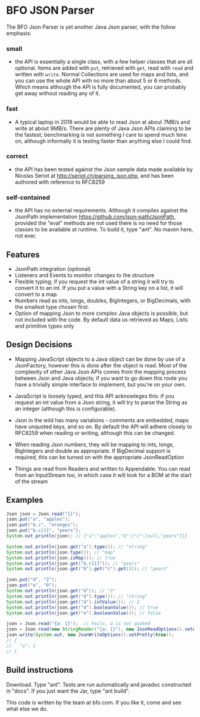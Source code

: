 # BFO JSON Parser

The BFO Json Parser is yet another Java Json parser, with the follow emphasis:

### small
* the API is essentially a single class, with a few helper classes that are all optional. Items are added with `put`, retrieved with `get`, read with `read` and written with `write`. Normal Collections are used for maps and lists, and you can use the whole API with no more than about 5 or 6 methods. Which means although the API is fully documented, you can probably get away without reading any of it.

### fast
* A typical laptop in 2018 would be able to read Json at about 7MB/s and write at about 9MB/s. There are plenty of Java Json APIs claiming to be the fastest; benchmarking is not something I care to spend much time on, although informally it is testing faster than anything else I could find.

### correct
* the API has been tested against the Json sample data made available by Nicolas Seriot at http://seriot.ch/parsing_json.php, and has been authored with reference to RFC8259

### self-contained
* the API has no external requirements. Although it compiles against the JsonPath implementation https://github.com/json-path/JsonPath, provided the "eval" methods are not used there is no need for those classes to be available at runtime. To build it, type "ant". No maven here, not ever.

## Features
* JsonPath integration (optional)
* Listeners and Events to monitor changes to the structure
* Flexible typing; if you request the int value of a string it will try to convert it to an int. If you put a value with a String key on a list, it will convert to a map.
* Numbers read as ints, longs, doubles, BigIntegers, or BigDecimals, with the smallest type chosen first.
* Option of mapping Json to more complex Java objects is possible, but not included with the code. By default data us retrieved as  Maps, Lists and primitive types only

 
## Design Decisions

* Mapping JavaScript objects to a Java object can be done by use of a JsonFactory, however this is done after the object is read. Most of the complexity of other Java Json APIs comes from the mapping process between Json and Java objects; if you want to go down this route you have a trivially simple interface to implement, but you're on your own.
   
* JavaScript is loosely typed, and this API acknowleges this: if you request an int value from a Json string, it will try to parse the String as an integer (although this is configurable).

* Json in the wild has many variations - comments are embedded, maps have unquoted keys, and so on. By default the API will adhere closely to RFC8259 when reading or writing, although this can be changed.

* When reading Json numbers, they will be mapping to ints, longs, BigIntegers and double as appropriate. If BigDecimal support is required, this can be turned on with the appropriate JsonReadOption

* Things are read from Readers and written to Appendable. You can read from an InputStream too, in which case it will look for a BOM at the start of the stream

## Examples
```java
Json json = Json.read("{}"};
json.put("a", "apples");
json.put("b.c", "oranges");
json.put("b.c[1]", "pears"};
System.out.println(json); // {"a":"apples","b":{"c":[null,"pears"]}}

System.out.println(json.get("a").type()); // "string"
System.out.println(json.type()); // "map"
System.out.println(json.isMap()); // true
System.out.println(json.get("b.c[1]")); // "pears"
System.out.println(json.get("b").get("c").get(1)); // "pears"

json.put("d", "2");
json.put("e", "0");
System.out.println(json.get("d")); // "2"
System.out.println(json.get("d").type()); // "string"
System.out.println(json.get("d").intValue()); // 2
System.out.println(json.get("d").booleanValue()); // true
System.out.println(json.get("e").booleanValue()); // false

json = Json.read("{a: 1}");  // Fails, a is not quoted
json = Json.read(new StringReader("{a: 1}"), new JsonReadOptions().setAllowUnquotedKey(true)); // OK
json.write(System.out, new JsonWriteOptions().setPretty(true));
// {
//   "a": 1
// }
```

## Build instructions
Download. Type "ant". Tests are run automatically and javadoc constructed in "docs". If you just want the Jar, type "ant build".

This code is written by the team at bfo.com. If you like it, come and see what else we do.

